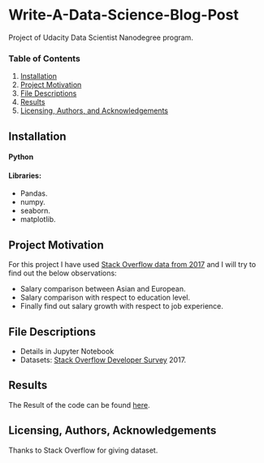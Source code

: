 # Write-A-Data-Science-Blog-Post
Project of Udacity Data Scientist Nanodegree program. 

### Table of Contents

1. [Installation](#installation)
2. [Project Motivation](#motivation)
3. [File Descriptions](#files)
4. [Results](#results)
5. [Licensing, Authors, and Acknowledgements](#licensing)

## Installation <a name="installation"></a>

#### Python 
#### Libraries:
* Pandas.
* numpy.
* seaborn.
* matplotlib.

## Project Motivation<a name="motivation"></a>

For this project I have used [Stack Overflow data from 2017](https://www.kaggle.com/stackoverflow/so-survey-2017/data) and I will try to find out the below observations:

* Salary comparison between Asian and European.
* Salary comparison with respect to education level.
* Finally find out salary growth with respect to job experience.

## File Descriptions <a name="files"></a>

* Details in Jupyter Notebook
* Datasets: [Stack Overflow Developer Survey](https://www.kaggle.com/stackoverflow/so-survey-2017/data) 2017. 
## Results<a name="results"></a>

The Result of the code can be found [here](https://medium.com/@abrarniaz205/data-scientist-survey-asian-vs-european-8d6e669d79ce).

## Licensing, Authors, Acknowledgements<a name="licensing"></a>

Thanks to Stack Overflow for giving dataset. 

